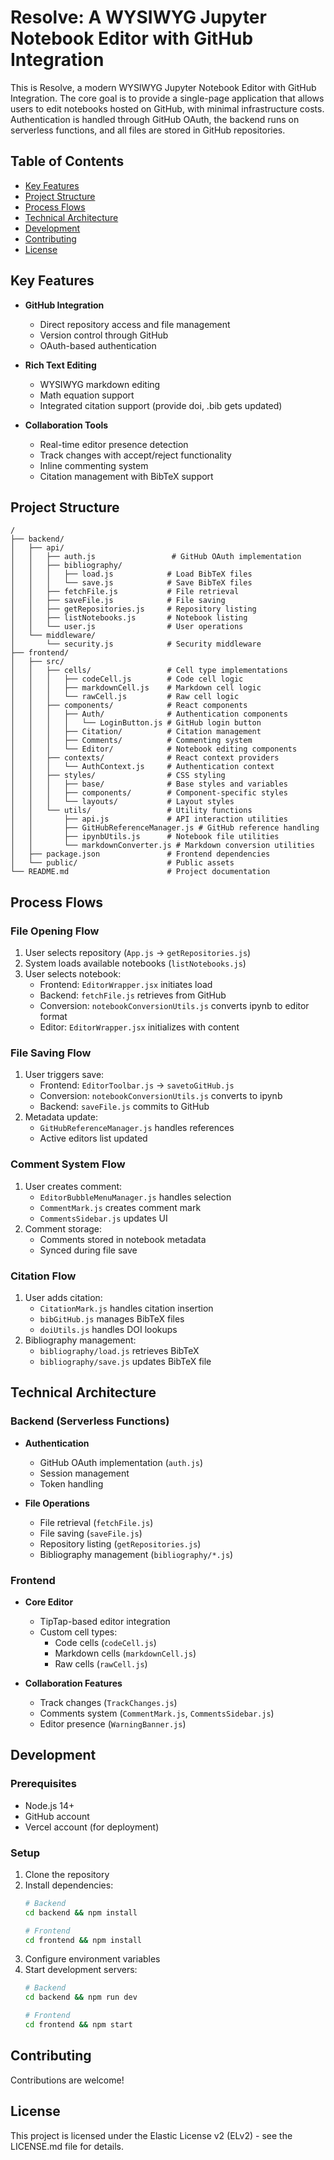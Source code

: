 # Resolve: A WYSIWYG Jupyter Notebook Editor with GitHub Integration

This is Resolve, a modern WYSIWYG Jupyter Notebook Editor with GitHub Integration. The core goal is to provide a single-page application that allows users to edit notebooks hosted on GitHub, with minimal infrastructure costs. Authentication is handled through GitHub OAuth, the backend runs on serverless functions, and all files are stored in GitHub repositories.

## Table of Contents

- [Key Features](#key-features)
- [Project Structure](#project-structure)
- [Process Flows](#process-flows)
- [Technical Architecture](#technical-architecture)
- [Development](#development)
- [Contributing](#contributing)
- [License](#license)

## Key Features

- **GitHub Integration**
  - Direct repository access and file management
  - Version control through GitHub
  - OAuth-based authentication
  
- **Rich Text Editing**
  - WYSIWYG markdown editing
  - Math equation support
  - Integrated citation support (provide doi, .bib gets updated)


- **Collaboration Tools**
  - Real-time editor presence detection
  - Track changes with accept/reject functionality
  - Inline commenting system
  - Citation management with BibTeX support


## Project Structure

```
/
├── backend/
│   ├── api/
│   │   ├── auth.js                 # GitHub OAuth implementation
│   │   ├── bibliography/
│   │   │   ├── load.js            # Load BibTeX files
│   │   │   └── save.js            # Save BibTeX files
│   │   ├── fetchFile.js           # File retrieval
│   │   ├── saveFile.js            # File saving
│   │   ├── getRepositories.js     # Repository listing
│   │   ├── listNotebooks.js       # Notebook listing
│   │   └── user.js                # User operations
│   └── middleware/
│       └── security.js            # Security middleware
├── frontend/
│   ├── src/
│   │   ├── cells/                 # Cell type implementations
│   │   │   ├── codeCell.js        # Code cell logic
│   │   │   ├── markdownCell.js    # Markdown cell logic
│   │   │   └── rawCell.js         # Raw cell logic
│   │   ├── components/            # React components
│   │   │   ├── Auth/              # Authentication components
│   │   │   │   └── LoginButton.js # GitHub login button
│   │   │   ├── Citation/          # Citation management
│   │   │   ├── Comments/          # Commenting system
│   │   │   └── Editor/            # Notebook editing components
│   │   ├── contexts/              # React context providers
│   │   │   └── AuthContext.js     # Authentication context
│   │   ├── styles/                # CSS styling
│   │   │   ├── base/              # Base styles and variables
│   │   │   ├── components/        # Component-specific styles
│   │   │   └── layouts/           # Layout styles
│   │   └── utils/                 # Utility functions
│   │       ├── api.js             # API interaction utilities
│   │       ├── GitHubReferenceManager.js # GitHub reference handling
│   │       ├── ipynbUtils.js      # Notebook file utilities
│   │       └── markdownConverter.js # Markdown conversion utilities
│   ├── package.json               # Frontend dependencies
│   └── public/                    # Public assets
└── README.md                      # Project documentation
```


## Process Flows

### File Opening Flow
1. User selects repository (`App.js` → `getRepositories.js`)
2. System loads available notebooks (`listNotebooks.js`)
3. User selects notebook:
   - Frontend: `EditorWrapper.jsx` initiates load
   - Backend: `fetchFile.js` retrieves from GitHub
   - Conversion: `notebookConversionUtils.js` converts ipynb to editor format
   - Editor: `EditorWrapper.jsx` initializes with content

### File Saving Flow
1. User triggers save:
   - Frontend: `EditorToolbar.js` → `savetoGitHub.js`
   - Conversion: `notebookConversionUtils.js` converts to ipynb
   - Backend: `saveFile.js` commits to GitHub
2. Metadata update:
   - `GitHubReferenceManager.js` handles references
   - Active editors list updated

### Comment System Flow
1. User creates comment:
   - `EditorBubbleMenuManager.js` handles selection
   - `CommentMark.js` creates comment mark
   - `CommentsSidebar.js` updates UI
2. Comment storage:
   - Comments stored in notebook metadata
   - Synced during file save

### Citation Flow
1. User adds citation:
   - `CitationMark.js` handles citation insertion
   - `bibGitHub.js` manages BibTeX files
   - `doiUtils.js` handles DOI lookups
2. Bibliography management:
   - `bibliography/load.js` retrieves BibTeX
   - `bibliography/save.js` updates BibTeX file

## Technical Architecture

### Backend (Serverless Functions)
- **Authentication**
  - GitHub OAuth implementation (`auth.js`)
  - Session management
  - Token handling

- **File Operations**
  - File retrieval (`fetchFile.js`)
  - File saving (`saveFile.js`)
  - Repository listing (`getRepositories.js`)
  - Bibliography management (`bibliography/*.js`)

### Frontend
- **Core Editor**
  - TipTap-based editor integration
  - Custom cell types:
    - Code cells (`codeCell.js`)
    - Markdown cells (`markdownCell.js`)
    - Raw cells (`rawCell.js`)

- **Collaboration Features**
  - Track changes (`TrackChanges.js`)
  - Comments system (`CommentMark.js`, `CommentsSidebar.js`)
  - Editor presence (`WarningBanner.js`)


## Development

### Prerequisites
- Node.js 14+
- GitHub account
- Vercel account (for deployment)

### Setup
1. Clone the repository
2. Install dependencies:
   ```bash
   # Backend
   cd backend && npm install
   
   # Frontend
   cd frontend && npm install
   ```
3. Configure environment variables
4. Start development servers:
   ```bash
   # Backend
   cd backend && npm run dev
   
   # Frontend
   cd frontend && npm start
   ```

## Contributing

Contributions are welcome! 

## License

This project is licensed under the Elastic License v2 (ELv2) - see the LICENSE.md file for details.
